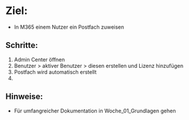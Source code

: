 # Ziel:
- In M365 einem Nutzer ein Postfach zuweisen

## Schritte:
1. Admin Center öffnen
2. Benutzer > aktiver Benutzer > diesen erstellen und Lizenz hinzufügen
3. Postfach wird automatisch erstellt
4. 

## Hinweise:
- Für umfangreicher Dokumentation in Woche_01_Grundlagen gehen
